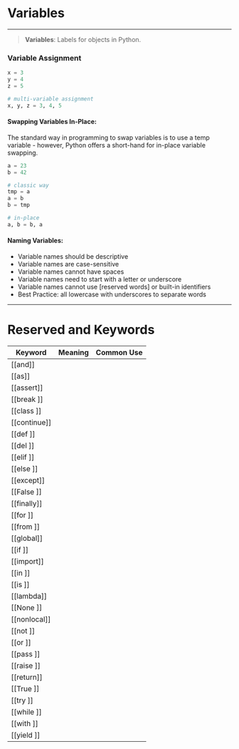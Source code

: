 # Variables 
---

> **Variables**: Labels for objects in Python.

### Variable Assignment
```python
x = 3
y = 4
z = 5

# multi-variable assignment
x, y, z = 3, 4, 5
```

#### Swapping Variables In-Place:
The standard way in programming to swap variables is to use a temp variable - however, Python offers a short-hand for in-place variable swapping.
```python
a = 23
b = 42

# classic way
tmp = a
a = b
b = tmp

# in-place
a, b = b, a


```


#### Naming Variables:
+ Variable names should be descriptive
+ Variable names are case-sensitive
+ Variable names cannot have spaces
+ Variable names need to start with a letter or underscore
+ Variable names cannot use [reserved words] or built-in identifiers
+ Best Practice: all lowercase with underscores to separate words

---

# Reserved and Keywords

| Keyword      | Meaning | Common Use |
| ------------ | ------- | ---------- |
| [[and]]      |         |            |
| [[as]]       |         |            |
| [[assert]]   |         |            |
| [[break ]]   |         |            |
| [[class ]]   |         |            |
| [[continue]] |         |            |
| [[def   ]]   |         |            |
| [[del   ]]   |         |            |
| [[elif  ]]   |         |            |
| [[else  ]]   |         |            |
| [[except]]   |         |            |
| [[False ]]   |         |            |
| [[finally]]  |         |            |
| [[for   ]]   |         |            |
| [[from  ]]   |         |            |
| [[global]]   |         |            |
| [[if    ]]   |         |            |
| [[import]]   |         |            |
| [[in    ]]   |         |            |
| [[is    ]]   |         |            |
| [[lambda]]   |         |            |
| [[None  ]]   |         |            |
| [[nonlocal]] |         |            |
| [[not   ]]   |         |            |
| [[or    ]]   |         |            |
| [[pass  ]]   |         |            |
| [[raise ]]   |         |            |
| [[return]]   |         |            |
| [[True  ]]   |         |            |
| [[try   ]]   |         |            |
| [[while ]]   |         |            |
| [[with  ]]   |         |            |
| [[yield ]]   |         |            |
 


